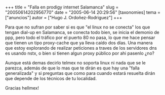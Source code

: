 +++
title = "Falla en prodigy internet Salamanca"
slug = "20050614202956770"
date = "2005-06-14 20:29:56"
[taxonomies]
tema = ["anuncios"]
autor = ["Hugo J. Ordoñez-Rodriguez"]
+++

Para que no sufran por saber si es que &quot;el linux no se
conecta&quot; los que tengan dial-up en Salamanca, se conecta todo bien,
se inicia el demonio de ppp, pero todo el tráfico por el puerto 80 no
pasa, lo que me hace pensar que tienen un tipo proxy-cache que ya lleva
caído dos días. Una manera que estoy explorando de realizar peticiones a
traves de los servidores dns es usando nstx, o bien si tienen algun
proxy público por ahi pasenlo ¿no?

<!-- more -->
Aunque está demas decirlo telmex no soporta linux ni nada que se le
parezca, además de que lo mas que te dirán es que hay una &quot;falla
generalizada&quot; y si preguntas que como para cuando estará resuelta
dirán que depende de los técnicos de tu localidad.

Gracias hellmex!

